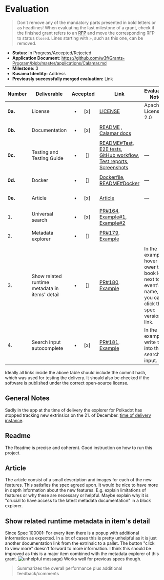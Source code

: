 # Evaluation

> Don't remove any of the mandatory parts presented in bold letters or as headlines!
> When evaluating the last milestone of a grant, check if the finished grant refers to an [RFP](https://grants.web3.foundation/docs/rfps) and move the corresponding RFP to status `Closed`.
> Lines starting with `>`, such as this one, can be removed.

- **Status:** In Progress/Accepted/Rejected
- **Application Document:** https://github.com/w3f/Grants-Program/blob/master/applications/Calamar.md 
- **Milestone:** 3
- **Kusama Identity:** Address
- **Previously successfully merged evaluation:** Link

| Number | Deliverable | Accepted | Link | Evaluation Notes |
| ------ | ----------- | :------: | ---- |----------------- |
| **0a.** | License | <ul><li>[x] </li></ul> | [LICENSE](https://github.com/topmonks/calamar/blob/76954c810465eafaab7755d7c19308cc36726d17/LICENSE.txt) | Apache License 2.0 |
| **0b.** | Documentation             | <ul><li>[x] </li></ul> | [README](https://github.com/topmonks/calamar/blob/76954c810465eafaab7755d7c19308cc36726d17/README.md) , [Calamar docs](https://docs.calamar.app/)||
| **0c.** | Testing and Testing Guide | <ul><li>[] </li></ul> | [README#Test](https://github.com/topmonks/calamar/blob/76954c810465eafaab7755d7c19308cc36726d17/README.md#test), [E2E tests](https://github.com/topmonks/calamar/tree/76954c810465eafaab7755d7c19308cc36726d17/test/e2e), [GitHub workflow](https://github.com/topmonks/calamar/blob/76954c810465eafaab7755d7c19308cc36726d17/.github/workflows/test-and-deploy.yml#L27), [Test reports](https://github.com/topmonks/calamar/deployments?environment=test-report#activity-log), [Screenshots](https://app.argos-ci.com/topmonks/calamar) | — |
| **0d.** | Docker                    | <ul><li>[] </li></ul> | [Dockerfile](https://github.com/topmonks/calamar/blob/76954c810465eafaab7755d7c19308cc36726d17/Dockerfile), [README#Docker](https://github.com/topmonks/calamar/blob/76954c810465eafaab7755d7c19308cc36726d17/README.md#docker) | — |
| **0e.** | Article                   | <ul><li>[x] </li></ul> | [Article](https://medium.com/@uiii/calamar-block-explorer-milestone-3-finished-29fd816bf3fd) | — |
| 1. | Universal search | <ul><li>[x] </li></ul> | [PR#164](https://github.com/topmonks/calamar/pull/164), [Example#1](https://46dc40bb.calamar.pages.dev/search/blocks?query=123), [Example#2](https://46dc40bb.calamar.pages.dev/search?query=balances) | |
| 2. | Metadata explorer | <ul><li>[] </li></ul> | [PR#179](https://github.com/topmonks/calamar/pull/179), [Example](https://46dc40bb.calamar.pages.dev/polkadot/runtime/9430/balances) | |
| 3. | Show related runtime metadata in items' detail | <ul><li>[] </li></ul> | [PR#180](https://github.com/topmonks/calamar/pull/180), [Example](https://46dc40bb.calamar.pages.dev/polkadot/event/18493287-41) | In the example hover ower the book icon next to the event's name, also you can click the spec version link. |
| 4. | Search input autocomplete | <ul><li>[x] </li></ul> | [PR#181](https://github.com/topmonks/calamar/pull/181), [Example](https://46dc40bb.calamar.pages.dev/) | In the example, write `tr` into the search input. |

Ideally all links inside the above table should include the commit hash,
which was used for testing the delivery. It should also be checked if the software is published under the correct open-source license.

## General Notes
Sadly in the app at the time of delivery the explorer for Polkadot has stopped tracking new extrinsics on the 21. of December. [time of delivery instance](https://46dc40bb.calamar.pages.dev/polkadot/blocks).

## Readme
The Readme is precise and coherent. Good instruction on how to run this project.

## Article
The article consist of a small description and images for each of the new features. This satisfies the spec agreed upon. It would be nice to have more in depth information about the new features. E.g. explain limitations of features or why these are necessary or helpful. Maybe explain why it is "crucial to have access to the latest metadata documentation" in a block explorer.

## Show related runtime metadata in item's detail
Since Spec 100001: For every item there is a popup with additional information as expected. In a lot of cases this is pretty unhelpful as it is just another documentation link from the extrinsic to a pallet. The button "click to view more" doesn't forward to more information. I think this should be improved as this is a major item combined with the metadata explorer of this grant.
![unhelpful message](https://imgur.com/a/kTy3UI8))
Works well for previous specs though. 






>Summarizes the overall performance plus additional feedback/comments
